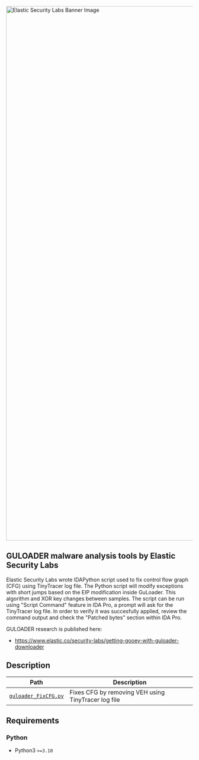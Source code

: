 <img width="1440" alt="Elastic Security Labs Banner Image" src="https://user-images.githubusercontent.com/7442091/234121634-fd2518cf-70cb-4eee-8134-393c1f712bac.png">

## GULOADER malware analysis tools by Elastic Security Labs

Elastic Security Labs wrote IDAPython script used to fix control flow graph (CFG) using TinyTracer log file. The Python script will modify exceptions with short jumps based on the EIP modification inside GuLoader. This algorithm and XOR key changes between samples. The script can be run using "Script Command" feature in IDA Pro, a prompt will ask for the TinyTracer log file. In order to verify it was succesfully applied, review the command output and check the "Patched bytes" section within IDA Pro.

GULOADER research is published here:

- https://www.elastic.co/security-labs/getting-gooey-with-guloader-downloader

## Description

| Path               | Description                             |
| ------------------ | --------------------------------------- |
| [`guloader_FixCFG.py`](guloader_FixCFG.py)    | Fixes CFG by removing VEH using TinyTracer log file |

## Requirements

### Python

- Python3 `>=3.10`
